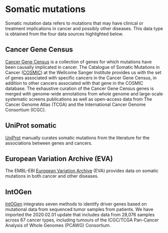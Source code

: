 # Somatic mutations

Somatic mutation data refers to mutations that may have clinical or treatment implications in cancer and possibly other diseases. This data type is obtained from the four data sources highlighted below.

## Cancer Gene Census

[Cancer Gene Census](https://cancer.sanger.ac.uk/census) is a collection of genes for which mutations have been causally implicated in cancer. The Catalogue of Somatic Mutations in Cancer \([COSMIC](http://cancer.sanger.ac.uk/cosmic)\) at the Wellcome Sanger Institute provides us with the set of genes associated with specific cancers in the Cancer Gene Census, in addition to other cancers associated with that gene in the COSMIC database. The exhaustive curation of the Cancer Gene Census genes is merged with genome-wide annotations from whole genome and large-scale systematic screens publications as well as open-access data from The Cancer Genome Atlas \(TCGA\) and the International Cancer Genome Consortium \(ICGC\).

## UniProt somatic

[UniProt](https://www.uniprot.org/) manually curates somatic mutations from the literature for the associations between genes and cancers.

## European Variation Archive \(EVA\)

The EMBL-EBI [European Variation Archive](http://www.ebi.ac.uk/eva/?Home) \(EVA\) provides data on somatic mutations in both cancer and other diseases.

## IntOGen

[​IntOGen](http://www.intogen.org/search) integrates seven methods to identify driver genes based on mutational data from sequenced tumor samples from patients. We have imported the 2020.02.01 update that includes data from 28,076 samples across 67 cancer types, including tumours of the ICGC/TCGA Pan-Cancer Analysis of Whole Genomes \(PCAWG\) Consortium.

